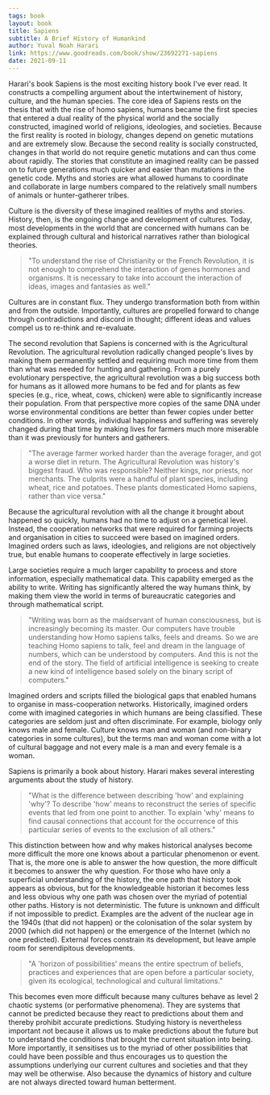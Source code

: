 ```yaml
---
tags: book
layout: book
title: Sapiens
subtitle: A Brief History of Humankind
author: Yuval Noah Harari
link: https://www.goodreads.com/book/show/23692271-sapiens
date: 2021-09-11
---
```


Harari's book Sapiens is the most exciting history book I've ever read.
It constructs a compelling argument about the intertwinement of history, culture, and the human species.
The core idea of Sapiens rests on the thesis that with the rise of homo sapiens, humans became the first species that entered a dual reality of the physical world and the socially constructed, imagined world of religions, ideologies, and societies.
Because the first reality is rooted in biology, changes depend on genetic mutations and are extremely slow.
Because the second reality is socially constructed, changes in that world do not require genetic mutations and can thus come about rapidly.
The stories that constitute an imagined reality can be passed on to future generations much quicker and easier than mutations in the genetic code.
Myths and stories are what allowed humans to coordinate and collaborate in large numbers compared to the relatively small numbers of animals or hunter-gatherer tribes.

Culture is the diversity of these imagined realities of myths and stories.
History, then, is the ongoing change and development of cultures.
Today, most developments in the world that are concerned with humans can be explained through cultural and historical narratives rather than biological theories.

> "To understand the rise of Christianity or the French Revolution, it is not enough to comprehend the interaction of genes hormones and organisms. It is necessary to take into account the interaction of ideas, images and fantasies as well."

Cultures are in constant flux.
They undergo transformation both from within and from the outside.
Importantly, cultures are propelled forward to change through contradictions and discord in thought; different ideas and values compel us to re-think and re-evaluate.

The second revolution that Sapiens is concerned with is the Agricultural Revolution.
The agricultural revolution radically changed people's lives by making them permanently settled and requiring much more time from them than what was needed for hunting and gathering.
From a purely evolutionary perspective, the agricultural revolution was a big success both for humans as it allowed more humans to be fed and for plants as few species (e.g., rice, wheat, cows, chicken) were able to significantly increase their population.
From that perspective more copies of the same DNA under worse environmental conditions are better than fewer copies under better conditions.
In other words, individual happiness and suffering was severely changed during that time by making lives for farmers much more miserable than it was previously for hunters and gatherers.

> "The average farmer worked harder than the average forager, and got a worse diet in return. The Agricultural Revolution was history's biggest fraud. Who was responsible? Neither kings, nor priests, nor merchants. The culprits were a handful of plant species, including wheat, rice and potatoes. These plants domesticated Homo sapiens, rather than vice versa."

Because the agricultural revolution with all the change it brought about happened so quickly, humans had no time to adjust on a genetical level.
Instead, the cooperation networks that were required for farming projects and organisation in cities to succeed were based on imagined orders.
Imagined orders such as laws, ideologies, and religions are not objectively true, but enable humans to cooperate effectively in large societies.

Large societies require a much larger capability to process and store information, especially mathematical data.
This capability emerged as the ability to write.
Writing has significantly altered the way humans think, by making them view the world in terms of bureaucratic categories and through mathematical script.

> "Writing was born as the maidservant of human consciousness, but is increasingly becoming its master. Our computers have trouble understanding how Homo sapiens talks, feels and dreams. So we are teaching Homo sapiens to talk, feel and dream in the language of numbers, which can be understood by computers. And this is not the end of the story. The field of artificial intelligence is seeking to create a new kind of intelligence based solely on the binary script of computers."

Imagined orders and scripts filled the biological gaps that enabled humans to organise in mass-cooperation networks.
Historically, imagined orders come with imagined categories in which humans are being classified.
These categories are seldom just and often discriminate.
For example, biology only knows male and female.
Culture knows man and woman (and non-binary categories in some cultures), but the terms man and woman come with a lot of cultural baggage and not every male is a man and every female is a woman.

Sapiens is primarily a book about history.
Harari makes several interesting arguments about the study of history.

> "What is the difference between describing 'how' and explaining 'why'? To describe 'how' means to reconstruct the series of specific events that led from one point to another. To explain 'why' means to find causal connections that account for the occurrence of this particular series of events to the exclusion of all others."

This distinction between how and why makes historical analyses become more difficult the more one knows about a particular phenomenon or event.
That is, the more one is able to answer the how question, the more difficult it becomes to answer the why question.
For those who have only a superficial understanding of the history, the one path that history took appears as obvious, but for the knowledgeable historian it becomes less and less obvious why one path was chosen over the myriad of potential other paths.
History is not deterministic.
The future is unknown and difficult if not impossible to predict.
Examples are the advent of the nuclear age in the 1940s (that did not happen) or the colonisation of the solar system by 2000 (which did not happen) or the emergence of the Internet (which no one predicted).
External forces constrain its development, but leave ample room for serendipitous developments.

> "A 'horizon of possibilities' means the entire spectrum of beliefs, practices and experiences that are open before a particular society, given its ecological, technological and cultural limitations."

This becomes even more difficult because many cultures behave as level 2 chaotic systems (or performative phenomena).
They are systems that cannot be predicted because they react to predictions about them and thereby prohibit accurate predictions.
Studying history is nevertheless important not because it allows us to make predictions about the future but to understand the conditions that brought the current situation into being.
More importantly, it sensitises us to the myriad of other possibilities that could have been possible and thus encourages us to question the assumptions underlying our current cultures and societies and that they may well be otherwise.
Also because the dynamics of history and culture are not always directed toward human betterment.
